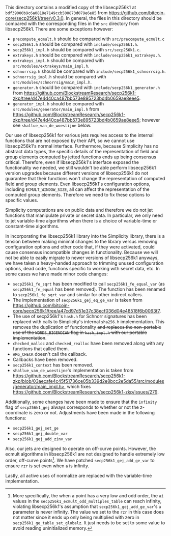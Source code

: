 This directory contains a modified copy of the libsecp256k1 at `bdf39000b9c6a0818e7149ccb500873d079e6e85` from <https://github.com/bitcoin-core/secp256k1/tree/v0.3.0>.
In general, the files in this directory should be compared with the corresponding files in the `src` directory from libsecp256k1.
There are some exceptions however:

* `precompute_ecmult.h` should be compared with `src/precompute_ecmult.c`
* `secp256k1.h` should be compared with `include/secp256k1.h`.
* `secp256k1_impl.h` should be compared with `src/secp256k1.c`.
* `extrakeys.h` should be compared with `include/secp256k1_extrakeys.h`.
* `extrakeys_impl.h` should be compared with `src/modules/extrakeys/main_impl.h`.
* `schnorrsig.h` should be compared with `include/secp256k1_schnorrsig.h`.
* `schnorrsig_impl.h` should be compared with `src/modules/schnorrsig/main_impl.h`.
* `generator.h` should be compared with `include/secp256k1_generator.h` from <https://github.com/BlockstreamResearch/secp256k1-zkp/tree/d47e4d40ca487bb573e895723bd4b0659ae8eee5>.
* `generator_impl.h` should be compared with `src/modules/generator/main_impl.h` from <https://github.com/BlockstreamResearch/secp256k1-zkp/tree/d47e4d40ca487bb573e895723bd4b0659ae8eee5>; however see `shallue_van_de_woestijne` below.

Our use of libsecp256k1 for various jets requires access to the internal functions that are not exposed by their API, so we cannot use libsecp256k1's normal interface.
Furthermore, because Simplicity has no abstract data types, the specific details of the representation of field and group elements computed by jetted functions ends up being consensus critical.
Therefore, even if libsecp256k1's interface exposed the functionality we needed, we still wouldn't be able perform libsecp256k1 version upgrades because different versions of libsecp256k1 do not guarantee that their functions won't change the representation of computed field and group elements.
Even libsecp256k1's configuration options, including `ECMULT_WINDOW_SIZE`, all can affect the representation of the computed group elements.
Therefore we need to fix these options to specific values.

Simplicity computations are on public data and therefore we do not jet functions that manipulate private or secret data.
In particular, we only need to jet variable-time algorithms when there is a choice of variable-time or constant-time algorithms.

In incorporating the libsecp256k1 library into the Simplicity library, there is a tension between making minimal changes to the library versus removing configuration options and other code that, if they were activated, could cause consensus incompatible changes in functionality.
Because we will not be able to easily migrate to newer versions of libsecp256k1 anyways, we have taken a heavy-handed approach to trimming unused configuration options, dead code, functions specific to working with secret data, etc.
In some cases we have made minor code changes:

* `secp256k1_fe_sqrt` has been modified to call `secp256k1_fe_equal_var` (as `secp256k1_fe_equal` has been removed).  The function has been renamed to `secp256k1_fe_sqrt_var` and similar for other indirect callers.
* The implementation of `secp256k1_gej_eq_ge_var` is taken from <https://github.com/bitcoin-core/secp256k1/tree/a47cd97d51e37c38ecf036d04e48518f6b0063f7>.
* The use of secp256k1's `hash.h` for Schnorr signatures has been replaced with calls to Simplicity's internal `sha256.h` implementation.  This removes the duplication of functionality ~~and replaces the non-portable use of the `WORDS_BIGENDIAN` flag in `hash_impl.h` with our portable implementation~~.
* `checked_malloc` and `checked_realloc` have been removed along with any functions that called them.
* `ARG_CHECK` doesn't call the callback.
* Callbacks have been removed.
* `secp256k1_context` has been removed.
* `shallue_van_de_woestijne`'s implementation is taken from https://github.com/BlockstreamResearch/secp256k1-zkp/blob/03aecafe4c45f51736ce05b339d2e8bcc2e5da55/src/modules/generator/main_impl.h>, which fixes <https://github.com/BlockstreamResearch/secp256k1-zkp/issues/279>.

Additionally, some changes have been made to ensure that the `infinity` flag of `secp256k1_gej` always corresponds to whether or not the z-coordinate is zero or not.
Adjustments have been made in the following functions:

* `secp256k1_gej_set_ge`
* `secp256k1_gej_double_var`
* `secp256k1_gej_add_zinv_var`

Also, our jets are designed to operate on off-curve points.
However, the ecmult algorithms in libsecp256k1 are not designed to handle extremely low order, off-curve points[^1].
We have patched `secp256k1_gej_add_ge_var` to ensure `rzr` is set even when `a` is infinity.

Lastly, all active uses of normalize are replaced with the variable-time implementation.

[^1]: More specifically, the when a point has a very low and odd order, the `ai` values in the `secp256k1_ecmult_odd_multiples_table` can reach infinity, violating libsecp256k1's assumption that `secp256k1_gej_add_ge_var`'s `a` parameter is never infinity.
The value we set to the `rzr` in this case does not matter since it ends up only being multiplied with zero in `secp256k1_ge_table_set_globalz`.
It just needs to be set to some value to avoid reading uninitialized memory.
